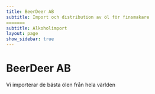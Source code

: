 ```yaml
---
title: BeerDeer AB
subtitle: Import och distribution av öl för finsmakare
=======
subtitle: Alkoholimport
layout: page
show_sidebar: true
---
```


# BeerDeer AB

Vi importerar de bästa ölen från hela världen

